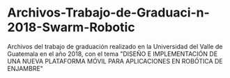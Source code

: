 # Archivos-Trabajo-de-Graduaci-n-2018-Swarm-Robotic
Archivos del trabajo de graduación realizado en la Universidad del Valle de Guatemala en el año 2018, con el tema "DISEÑO E IMPLEMENTACIÓN DE UNA NUEVA PLATAFORMA MÓVIL PARA APLICACIONES EN ROBÓTICA DE ENJAMBRE"
